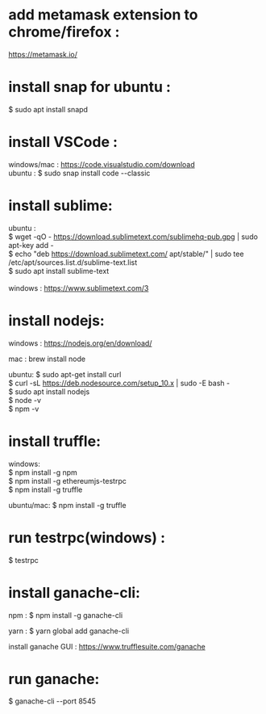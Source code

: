 # add metamask extension to chrome/firefox :
https://metamask.io/


# install snap for ubuntu :
$ sudo apt install snapd


# install VSCode :
windows/mac : https://code.visualstudio.com/download<br/>
ubuntu : $ sudo snap install code --classic


# install sublime:
ubuntu :<br/>
$ wget -qO - https://download.sublimetext.com/sublimehq-pub.gpg | sudo apt-key add -<br/>
$ echo "deb https://download.sublimetext.com/ apt/stable/" | sudo tee /etc/apt/sources.list.d/sublime-text.list<br/>
$ sudo apt install sublime-text<br/>
<br/>
windows : https://www.sublimetext.com/3<br/>


# install nodejs:

windows : https://nodejs.org/en/download/<br/>

mac : brew install node<br/>

ubuntu:
$ sudo apt-get install curl<br/>
$ curl -sL https://deb.nodesource.com/setup_10.x | sudo -E bash -<br/>
$ sudo apt install nodejs<br/>
$ node -v<br/>
$ npm -v<br/>


# install truffle:

windows:<br/>
$ npm install -g npm<br/>
$ npm install -g ethereumjs-testrpc<br/>
$ npm install -g truffle<br/>

ubuntu/mac:
$ npm install -g truffle<br/>


# run testrpc(windows) :
$ testrpc<br/>


# install ganache-cli:

npm : $ npm install -g ganache-cli<br/>

yarn : $ yarn global add ganache-cli<br/>

install ganache GUI : https://www.trufflesuite.com/ganache<br/>


# run ganache:

$ ganache-cli --port 8545
<br/>

